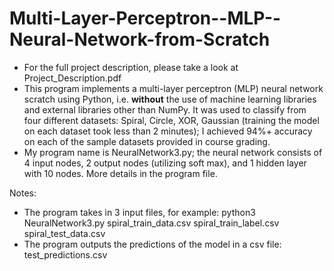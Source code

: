 # Multi-Layer-Perceptron--MLP--Neural-Network-from-Scratch
- For the full project description, please take a look at Project_Description.pdf
- This program implements a multi-layer perceptron (MLP) neural network scratch using Python, i.e. **without** the use of machine learning libraries and external libraries other than NumPy. It was used to classify from four different datasets: Spiral, Circle, XOR, Gaussian (training the model on each dataset took less than 2 minutes); I achieved 94%+ accuracy on each of the sample datasets provided in course grading.
- My program name is NeuralNetwork3.py; the neural network consists of 4 input nodes, 2 output nodes (utilizing soft max), and 1 hidden layer with 10 nodes. More details in the program file. 

Notes:
- The program takes in 3 input files, for example:
   python3 NeuralNetwork3.py spiral_train_data.csv spiral_train_label.csv spiral_test_data.csv
- The program outputs the predictions of the model in a csv file: test_predictions.csv